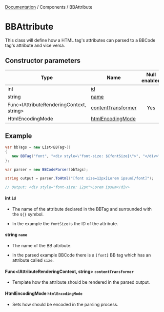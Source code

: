 [Documentation](./index.md) / Components / BBAttribute

# BBAttribute

This class will define how a HTML tag's attributes can parsed to a BBCode tag's attribute and vice versa.

## Constructor parameters
| Type                                     | Name                                                                            | Null enabled |
|------------------------------------------|---------------------------------------------------------------------------------|:------------:|
| int                                      | [id](#int-id)                                                                   |              |
| string                                   | [name](#string-name)                                                            |              |
| Func<IAttributeRenderingContext, string> | [contentTransformer](#funciattributerenderingcontext-string-contenttransformer) |      Yes     |
| HtmlEncodingMode                         | [htmlEncodingMode](#htmlencodingmode-htmlencodingmode)                          |              |

## Example

``` c#
var bbTags = new List<BBTag>()
{
   new BBTag("font", "<div style=\"font-size: ${fontSize}\">", "</div>", new BBAttribute("fontSize", "size"))
};

var parser = new BBCodeParser(bbTags);

string output = parser.ToHtml("[font size=12px]Lorem ipsum[/font]");

// Output: <div style="font-size: 12px">Lorem ipsum</div>
```


#### int `id`
- The name of the attribute declared in the BBTag and surrounded with the `${}` symbol.

- In the example the `fontSize` is the ID of the attribute.

#### string `name`
- The name of the BB attribute.

- In the parsed example BBCode there is a `[font]` BB tag which has an attribute called `size`.

#### Func<IAttributeRenderingContext, string> `contentTransformer`
- Template how the attribute should be rendered in the parsed output.

#### HtmlEncodingMode `htmlEncodingMode`
- Sets how should be encoded in the parsing process.
